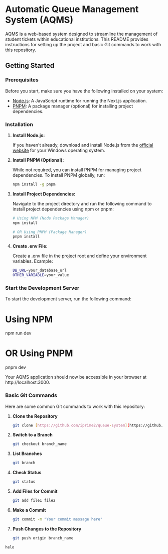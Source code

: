 # Automatic Queue Management System (AQMS)

AQMS is a web-based system designed to streamline the management of student tickets within educational institutions. This README provides instructions for setting up the project and basic Git commands to work with this repository.

## Getting Started

### Prerequisites

Before you start, make sure you have the following installed on your system:

- [Node.js](https://nodejs.org/en/download/): A JavaScript runtime for running the Next.js application.
- [PNPM](https://pnpm.io/): A package manager (optional) for installing project dependencies.

### Installation

1. **Install Node.js:**

   If you haven't already, download and install Node.js from the [official website](https://nodejs.org/en/download/) for your Windows operating system.

2. **Install PNPM (Optional):**

   While not required, you can install PNPM for managing project dependencies. To install PNPM globally, run:

   ```bash
   npm install -g pnpm

3. **Install Project Dependencies:**

   Navigate to the project directory and run the following command to install project dependencies using npm or pnpm:

   ```bash
   # Using NPM (Node Package Manager)
   npm install

   # OR Using PNPM (Package Manager)
   pnpm install

4. **Create .env File:**

   Create a .env file in the project root and define your environment variables. Example:

   ```bash
   DB_URL=your_database_url
   OTHER_VARIABLE=your_value

### Start the Development Server

To start the development server, run the following command:

   # Using NPM 
   npm run dev

   # OR Using PNPM
   pnpm dev

Your AQMS application should now be accessible in your browser at http://localhost:3000.

### Basic Git Commands

Here are some common Git commands to work with this repository:

1. **Clone the Repository**

   ```bash
   git clone [https://github.com/iprime2/queue-system](https://github.com/iprime2/queue-system)

2. **Switch to a Branch**

   ```bash
   git checkout branch_name

3. **List Branches**

   ```bash
   git branch

4. **Check Status**

   ```bash
   git status

5. **Add Files for Commit**

   ```bash
   git add file1 file2

6. **Make a Commit**

   ```bash
   git commit -m "Your commit message here"

7. **Push Changes to the Repository**

   ```bash
   git push origin branch_name


```bash
helo
